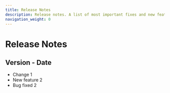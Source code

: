 ```yaml
---
title: Release Notes
description: Release notes. A list of most important fixes and new features for Client SDK.
navigation_weight: 0
---
```


# Release Notes

## Version - Date

* Change 1
* New feature 2
* Bug fixed 2
